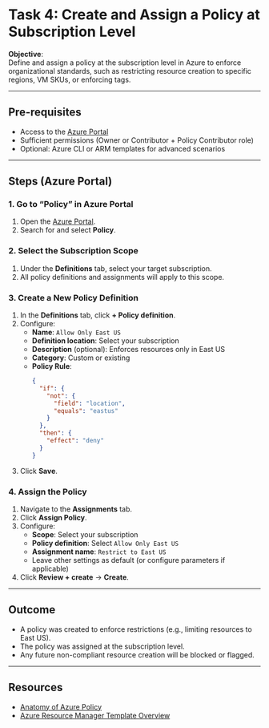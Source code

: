 # Task 4: Create and Assign a Policy at Subscription Level

**Objective**:  
Define and assign a policy at the subscription level in Azure to enforce organizational standards, such as restricting resource creation to specific regions, VM SKUs, or enforcing tags.

---

## Pre-requisites
- Access to the [Azure Portal](https://portal.azure.com)
- Sufficient permissions (Owner or Contributor + Policy Contributor role)
- Optional: Azure CLI or ARM templates for advanced scenarios

---

## Steps (Azure Portal)

### 1. Go to “Policy” in Azure Portal
1. Open the [Azure Portal](https://portal.azure.com).
2. Search for and select **Policy**.

### 2. Select the Subscription Scope
1. Under the **Definitions** tab, select your target subscription.
2. All policy definitions and assignments will apply to this scope.

### 3. Create a New Policy Definition
1. In the **Definitions** tab, click **+ Policy definition**.
2. Configure:
   - **Name**: `Allow Only East US`
   - **Definition location**: Select your subscription
   - **Description** (optional): Enforces resources only in East US
   - **Category**: Custom or existing
   - **Policy Rule**:
     ```json
     {
       "if": {
         "not": {
           "field": "location",
           "equals": "eastus"
         }
       },
       "then": {
         "effect": "deny"
       }
     }
     ```
3. Click **Save**.

### 4. Assign the Policy
1. Navigate to the **Assignments** tab.
2. Click **Assign Policy**.
3. Configure:
   - **Scope**: Select your subscription
   - **Policy definition**: Select `Allow Only East US`
   - **Assignment name**: `Restrict to East US`
   - Leave other settings as default (or configure parameters if applicable)
4. Click **Review + create** → **Create**.

---

## Outcome
- A policy was created to enforce restrictions (e.g., limiting resources to East US).
- The policy was assigned at the subscription level.
- Any future non-compliant resource creation will be blocked or flagged.

---

## Resources
- [Anatomy of Azure Policy
](https://www.youtube.com/watch?v=4wGns611G4w)
- [Azure Resource Manager Template Overview](https://learn.microsoft.com/azure/azure-resource-manager/templates/overview)
